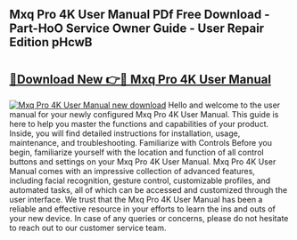 ## Mxq Pro 4K User Manual PDf Free Download - Part-HoO Service Owner Guide - User Repair Edition pHcwB

# <h2><a href="http://cf25675.oget.top/?id=Mxq+Pro+4K+User+Manual">🔗Download New 👉🔴 Mxq Pro 4K User Manual</a></h2>

[![Mxq Pro 4K User Manual new download](https://i.imgur.com/5g1atiW.png)](http://cf25675.oget.top/?id=Mxq+Pro+4K+User+Manual)
Hello and welcome to the user manual for your newly configured Mxq Pro 4K User Manual. This guide is here to help you master the functions and capabilities of your product. Inside, you will find detailed instructions for installation, usage, maintenance, and troubleshooting. Familiarize with Controls Before you begin, familiarize yourself with the location and function of all control buttons and settings on your Mxq Pro 4K User Manual. Mxq Pro 4K User Manual comes with an impressive collection of advanced features, including facial recognition, gesture control, customizable profiles, and automated tasks, all of which can be accessed and customized through the user interface. We trust that the Mxq Pro 4K User Manual has been a reliable and effective resource in your efforts to learn the ins and outs of your new device. In case of any queries or concerns, please do not hesitate to reach out to our customer service team.
